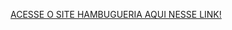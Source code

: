 

<a href="https://brunogomess01.github.io/site-hamburgueria/"> ACESSE O SITE HAMBUGUERIA AQUI NESSE LINK! <a>
